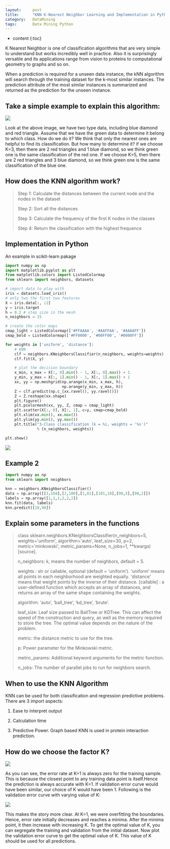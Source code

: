 ```yaml
---
layout:     post
title:      "KNN K-Nearest Neighbor Learning and Implementation in Python"
category:   DataMining 
tags:		Data Mining Python
---
```


* content
{:toc}

K Nearest Neighbor is one of classification algorithms that are very simple to understand but works incredibly well in practice. Also it is surprisingly versatile and its applications range from vision to proteins to computational geometry to graphs and so on. 

When a prediction is required for a unseen data instance, the kNN algorithm will search through the training dataset for the k-most similar instances. The prediction attribute of the most similar instances is summarized and returned as the prediction for the unseen instance.

## Take a simple example to explain this algorithm:

![](/images/ML/KNN.png)

Look at the above image, we have two type data, including blue diamond and red triangle. Assume that we have the green data to determine it belong to which class. How do we do it? We think that only the nearest ones are helpful to find its classification. But how many to determine it? if we choose K=3, then there are 2 red triangles and 1 blue diamond, so we think green one is the same classification of the red one. If we choose K=5, then there are 2 red triangles and 3 blue diamond, so we think green one is the same classification of the blue one.

## How does the KNN algorithm work?

> Step 1: Calculate the distances between the current node and the nodes in the dataset
>	
> Step 2: Sort all the distances
>	
> Step 3: Calculate the frequency of the first K nodes in the classes
>	
> Step 4: Return the classification with the highest frequence

## Implementation in Python

An example in scikit-learn pakage

```python
import numpy as np
import matplotlib.pyplot as plt
from matplotlib.colors import ListedColormap
from sklearn import neighbors, datasets

# import data to play with
iris = datasets.load_iris()
# only two the first two features
X = iris.data[:, :2]
y = iris.target
h = 0.2 # step size in the mesh
n_neighbors = 15

# create the color maps
cmap_light = ListedColormap(['#FFAAAA', '#AAFFAA', '#AAAAFF'])
cmap_bold = ListedColormap(['#FF0000', '#00FF00', '#0000FF'])

for weights in ['uniform', 'distance']:
    # KNN
    clf = neighbors.KNeighborsClassifier(n_neighbors, weights=weights)
    clf.fit(X, y)

    # plot the decision boundary
    x_min, x_max = X[:, 0].min() - 1, X[:, 0].max() + 1
    y_min, y_max = X[:, 1].min() - 1, X[:, 1].max() + 1
    xx, yy = np.meshgrid(np.arange(x_min, x_max, h),
                         np.arange(y_min, y_max, h))
    Z = clf.predict(np.c_[xx.ravel(), yy.ravel()])
    Z = Z.reshape(xx.shape)
    plt.figure()
    plt.pcolormesh(xx, yy, Z, cmap = cmap_light)
    plt.scatter(X[:, 0], X[:, 1], c=y, cmap=cmap_bold)
    plt.xlim(xx.min(), xx.max())
    plt.ylim(yy.min(), yy.max())
    plt.title("3-Class classification (k = %i, weights = '%s')"
              % (n_neighbors, weights))

plt.show()
```

![](/images/ML/KNN-result.png)

## Example 2

```python
import numpy as np
from sklearn import neighbors

knn = neighbors.KNeighborsClassifier()
data = np.array([[3,104],[2,100],[1,81],[101,10],[99,5],[98,2]])
labels = np.array([1,1,1,2,2,2])
knn.fit(data, labels)
knn.predict([18,90])
```

## Explain some parameters in the functions

> class sklearn.neighbors.KNeighborsClassifier(n_neighbors=5, weights='uniform', algorithm='auto', leaf_size=30, p=2, metric='minkowski', metric_params=None, n_jobs=1, **kwargs)[source].
>
> n_neighbors: k, means the number of neighbors, default = 5.
>
> weights : str or callable, optional (default = ‘uniform’). 'uniform' means all points in each neighborhood are weighted equally. 'distance' means that weight points by the inverse of their distance. [callable] : a user-defined function which accepts an array of distances, and returns an array of the same shape containing the weights.
>
> algorithm: ‘auto’, ‘ball_tree’, ‘kd_tree’, ‘brute’.
>
> leaf_size: Leaf size passed to BallTree or KDTree. This can affect the speed of the construction and query, as well as the memory required to store the tree. The optimal value depends on the nature of the problem.
>
> metric: the distance metric to use for the tree.
>
> p: Power parameter for the Minkowski metric. 
>
> metric_params: Additional keyword arguments for the metric function.
>
> n_jobs: The number of parallel jobs to run for neighbors search.

## When to use the KNN Algorithm

KNN can be used for both classification and regression predictive problems. There are 3 import aspects:

1. Ease to interpret output

2. Calculation time

3. Predictive Power. Graph based KNN is used in protein interaction prediction. 

## How do we choose the factor K?

![](/images/ML/KNN-error.png)

As you can see, the error rate at K=1 is always zero for the training sample. This is because the closest point to any training data point is itself.Hence the prediction is always accurate with K=1. If validation error curve would have been similar, our choice of K would have been 1. Following is the validation error curve with varying value of K:

![](/images/ML/KNN-error2png.png)

This makes the story more clear. At K=1, we were overfitting the boundaries. Hence, error rate initially decreases and reaches a minima. After the minima point, it then increase with increasing K. To get the optimal value of K, you can segregate the training and validation from the initial dataset. Now plot the validation error curve to get the optimal value of K. This value of K should be used for all predictions.

